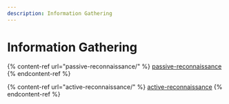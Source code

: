 ```yaml
---
description: Information Gathering
---
```


# Information Gathering

{% content-ref url="passive-reconnaissance/" %}
[passive-reconnaissance](passive-reconnaissance/)
{% endcontent-ref %}

{% content-ref url="active-reconnaissance/" %}
[active-reconnaissance](active-reconnaissance/)
{% endcontent-ref %}
